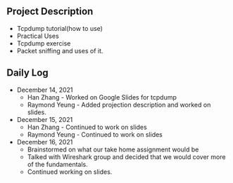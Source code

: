 ## Project Description
* Tcpdump tutorial(how to use) 
* Practical Uses
* Tcpdump exercise
* Packet sniffing and uses of it.
## Daily Log

* December 14, 2021
  * Han Zhang - Worked on Google Slides for tcpdump
  * Raymond Yeung - Added projection description and worked on slides.
* December 15, 2021
  * Han Zhang - Continued to work on slides
  * Raymond Yeung - Continued to work on slides
* December 16, 2021
  * Brainstormed on what our take home assignment would be
  * Talked with Wireshark group and decided that we would cover more of the fundamentals.
  * Continued working on slides.
